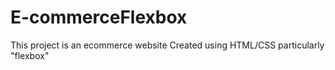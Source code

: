 # E-commerceFlexbox
This project is an ecommerce website
Created using HTML/CSS particularly "flexbox"
